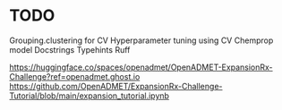# TODO

Grouping.clustering for CV
Hyperparameter tuning using CV
Chemprop model
Docstrings
Typehints
Ruff

https://huggingface.co/spaces/openadmet/OpenADMET-ExpansionRx-Challenge?ref=openadmet.ghost.io
https://github.com/OpenADMET/ExpansionRx-Challenge-Tutorial/blob/main/expansion_tutorial.ipynb